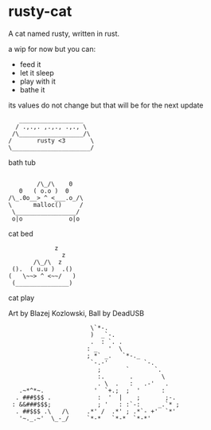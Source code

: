 # rusty-cat

A cat named rusty, written in rust.

a wip for now but you can:
- feed it
- let it sleep
- play with it
- bathe it

its values do not change but that will be for the next update

```
   __________________
  / .,.,. ,.,., .,., \
 /\__________________/\
/       rusty <3       \
\______________________/
```

bath tub

```

        /\_/\    0
   0   ( o.o )  0
/\_.0o__> ^ <___.o_/\
\      malloc()     /
 \_________________/
 o|o             o|o
```

 cat bed
 
```
             z
               z
       /\_/\  z
 ().  ( u.u )  .()
(   \~~> ^ <~~/   )
 (_______________)
```

cat play

Art by Blazej Kozlowski, Ball by DeadUSB

```
                       \`*-.                    
                       )  _`-.                 
                       .  : `. .                
                      : _   '  \               
                      ; *` _.   `*-._          
                       `-.-'          `-.       
                         ;       `       `.     
                         :.       .        \    
                         . \  .   :   .-'   .   
   .~*^*~.              '  `+.;  ;  '      :   
  . ###$$$ .             :  '  |    ;       ;-. 
 : &&###$$$;             ; '   : :`-:     _.`* ;
  . ##$$$ .\   /\     .*' /  .*' ; .*`- +'  `*' 
   '~._.~'  \_-_/     `*-*   `*-*  `*-*'
```
